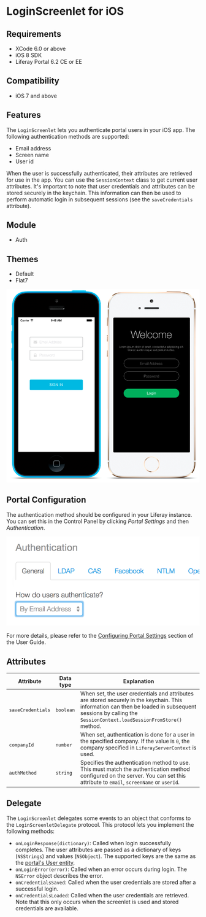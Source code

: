# LoginScreenlet for iOS

## Requirements

- XCode 6.0 or above
- iOS 8 SDK
- Liferay Portal 6.2 CE or EE

## Compatibility

- iOS 7 and above

## Features

The `LoginScreenlet` lets you authenticate portal users in your iOS app. The 
following authentication methods are supported:

- Email address
- Screen name
- User id

When the user is successfully authenticated, their attributes are retrieved for 
use in the app. You can use the `SessionContext` class to get current user 
attributes. It's important to note that user credentials and attributes can be 
stored securely in the keychain. This information can then be used to perform 
automatic login in subsequent sessions (see the `saveCredentials` attribute).

## Module

- Auth

## Themes

- Default
- Flat7

![The `LoginScreenlet` using the Default and Flat7 themes.](../../images/screens-ios-login.png)

## Portal Configuration

The authentication method should be configured in your Liferay instance. You can 
set this in the Control Panel by clicking *Portal Settings* and then 
*Authentication*.

![Setting the authentication method in Liferay Portal.](../../images/screens-portal-auth.png)

For more details, please refer to the [Configuring Portal Settings](/portal/-/knowledge_base/6-2/configuring-portal-settings) 
section of the User Guide. 

## Attributes

| Attribute | Data type | Explanation |
|-----------|-----------|-------------| 
|  `saveCredentials` | `boolean` | When set, the user credentials and attributes are stored securely in the keychain. This information can then be loaded in subsequent sessions by calling the `SessionContext.loadSessionFromStore()` method. |
|  `companyId` | `number` | When set, authentication is done for a user in the specified company. If the value is `0`, the company specified in `LiferayServerContext` is used. |
|  `authMethod` | `string` | Specifies the authentication method to use. This must match the authentication method configured on the server. You can set this attribute to `email`, `screenName` or `userId`. |

## Delegate

The `LoginScreenlet` delegates some events to an object that conforms to the 
`LoginScreenletDelegate` protocol. This protocol lets you implement the 
following methods:

- `onLoginResponse(dictionary)`: Called when login successfully completes. The 
  user attributes are passed as a dictionary of keys (`NSStrings`) and values 
  (`NSObject`). The supported keys are the same as the [portal's User entity](https://github.com/liferay/liferay-portal/blob/6.2.x/portal-impl/src/com/liferay/portal/service.xml#L2227).
- `onLoginError(error)`: Called when an error occurs during login. The `NSError` 
  object describes the error.
- `onCredentialsSaved`: Called when the user credentials are stored after a 
  successful login.
- `onCredentialsLoaded`: Called when the user credentials are retrieved. Note 
  that this only occurs when the screenlet is used and stored credentials are 
  available.
